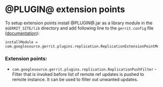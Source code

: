 @PLUGIN@ extension points
==============

To setup extension points install @PLUGIN@.jar as a library module in the `$GERRIT_SITE/lib` directory and add following line to the `gerrit.config` file ([documentation](https://gerrit-review.googlesource.com/Documentation/config-gerrit.html#gerrit.installModule)):

```
installModule = com.googlesource.gerrit.plugins.replication.ReplicationExtensionPointModule
```

### Extension points:
* `com.googlesource.gerrit.plugins.replication.ReplicationPushFilter` - Filter that is invoked before list of remote ref updates is pushed to remote instance. It can be used to filter out unwanted updates.
